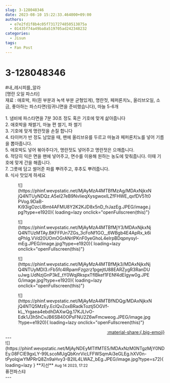 ```yaml
---
slug: 3-128048346
date: 2023-08-10 15:22:33.464000+09:00
authors:
  - e7e2fd1f8b4c05f7317274850513875a
  - 01435f74a49ba8a519705ad242348232
categories:
  - Jisun
tags:
  - Fan Post
---
```


# 3-128048346

<div class="post-container" markdown="1">
<div class="content-container md-sidebar__scrollwrap" markdown="1">

\#내_레시피를_알라 <br>[명란 오일 파스타]<br>재료 : 애호박, 파(흰 부분과 녹색 부분 균형있게), 명란젓, 페퍼론치노, 올리브오일, 소금, 좋아하는 파스타면(링귀니면을 준비했습니다), 마늘 5-6개<br><br>1. 냄비에 파스타면을 7분 30초 정도 혹은 기호에 맞게 삶아줍니다<br>2. 애호박을 채썰기, 마늘 편 썰기, 파 썰기<br>3. 기호에 맞게 명란젓을 손질 합니다<br>4. 타이머가 반 정도 남았을 때, 팬에 올리브유를 두르고 마늘과 페퍼론치노를 넣어 기름을 뽑아줍니다.<br>5. 애호박도 넣어 볶아주다가, 명란젓도 넣어주고 명란젓은 으깨줍니다.<br>6. 적당히 익은 면을 팬에 넣어주고, 면수를 이용해 원하는 농도에 맞춰줍니다. 이때 기호에 맞게 간을 해줍니다.<br>7. 그릇에 담고 썰어준 파를 뿌려주고, 후추도 뿌려줍니다.<br>8. 식사 맛있게 하세요<br>
<figure markdown="1">
![](https://phinf.wevpstatic.net/MjAyMzA4MTBfMzAg/MDAxNjkxNjQ4NTUyNDQz.A5eI27eB9NvIieqXysgwoxlLZfFHWE_qxfDV51t0PVog.9DaB-Ki93igOzcUBmt4AFMU8Y2K2KJD8x5nD_frJazEg.JPEG/image.jpg?type=e1920){ loading=lazy onclick="openFullscreen(this)"}
</figure>

<figure markdown="1">
![](https://phinf.wevpstatic.net/MjAyMzA4MTBfMjY3/MDAxNjkxNjQ4NTUzMTAy.BKFFPJn7ZGs_3cFoNf1GO__6WBgb4E4ApRx_k6iqPhIg.VVd20UOmOGrANrlPKnF0yeGhoL4eIrpBDqpnysyl-mEg.JPEG/image.jpg?type=e1920){ loading=lazy onclick="openFullscreen(this)"}
</figure>

<figure markdown="1">
![](https://phinf.wevpstatic.net/MjAyMzA4MTBfMjk3/MDAxNjkxNjQ4NTUyMDI3.rFb5fc4IRpamFzgzrz1pgejtU88EARZygR3RanDUuJwg.UdNzjGnP3kE_tY0WqjRkspxTflBkef1FENf4dEIgyw0g.JPEG/image.jpg?type=e1920){ loading=lazy onclick="openFullscreen(this)"}
</figure>

<figure markdown="1">
![](https://phinf.wevpstatic.net/MjAyMzA4MTBfNDQg/MDAxNjkxNjQ4NTQ5MzEy.EclQvZoxBRadkToztj5OGVf-kL_Yrgaea4ebdhDAXwQg.17KJLIvO-Edk1J3h5hCvJB6SB40OPsFNU2Z6wFmcweog.JPEG/image.jpg?type=e1920){ loading=lazy onclick="openFullscreen(this)"}
</figure>


</div>
</div>

<div style="text-align: right;" markdown="1">
<a href="https://weverse.io/fromis9/fanpost/3-128048346" style="text-align: right;">:material-share:{.big-emoji}</a>
</div>
---

<div class="comments-container md-sidebar__scrollwrap" markdown="1">
<div class="comment" markdown="1">
<div class='id-container' markdown="1">
![](https://phinf.wevpstatic.net/MjAyNDEyMTlfMTE5/MDAxNzM0NTgzMjY0NDEy.08FClE9gxLY-99LscoMUgQbKnrVicLFFWSqmAi3eGLEg.hXV0n-tPyoIqjwYMPRrQ8Zn9aHvy3-B2llL4LWAZ_bEg.JPEG/image.jpg?type=s72){ loading=lazy }
**<span class="artist">지선</span>** <small>Aug 14 2023, 17:22</small><br>
</div>
<div class='comment-body' markdown="1">
퓨전파스탸
</div>
</div>
</div>
---
